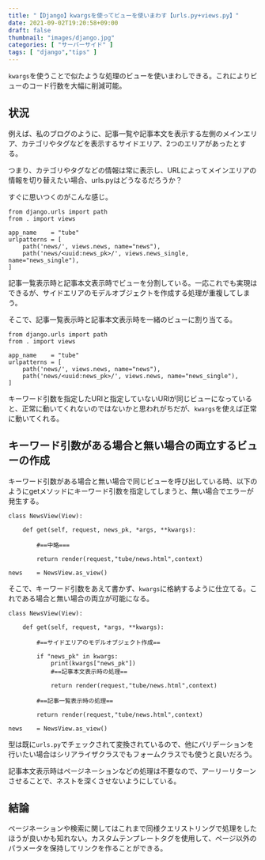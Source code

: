 ```yaml
---
title: "【Django】kwargsを使ってビューを使いまわす【urls.py+views.py】"
date: 2021-09-02T19:20:58+09:00
draft: false
thumbnail: "images/django.jpg"
categories: [ "サーバーサイド" ]
tags: [ "django","tips" ]
---
```


`kwargs`を使うことで似たような処理のビューを使いまわしできる。これによりビューのコード行数を大幅に削減可能。

## 状況


例えば、私のブログのように、記事一覧や記事本文を表示する左側のメインエリア、カテゴリやタグなどを表示するサイドエリア、2つのエリアがあったとする。

つまり、カテゴリやタグなどの情報は常に表示し、URLによってメインエリアの情報を切り替えたい場合、urls.pyはどうなるだろうか？

すぐに思いつくのがこんな感じ。

    from django.urls import path
    from . import views
    
    app_name    = "tube"
    urlpatterns = [ 
        path('news/', views.news, name="news"),
        path('news/<uuid:news_pk>/', views.news_single, name="news_single"),
    ]


記事一覧表示時と記事本文表示時でビューを分割している。一応これでも実現はできるが、サイドエリアのモデルオブジェクトを作成する処理が重複してしまう。

そこで、記事一覧表示時と記事本文表示時を一緒のビューに割り当てる。

    from django.urls import path
    from . import views
    
    app_name    = "tube"
    urlpatterns = [ 
        path('news/', views.news, name="news"),
        path('news/<uuid:news_pk>/', views.news, name="news_single"),
    ]

キーワード引数を指定したURIと指定していないURIが同じビューになっていると、正常に動いてくれないのではないかと思われがちだが、`kwargs`を使えば正常に動いてくれる。


## キーワード引数がある場合と無い場合の両立するビューの作成

キーワード引数がある場合と無い場合で同じビューを呼び出している時、以下のようにgetメソッドにキーワード引数を指定してしまうと、無い場合でエラーが発生する。

    class NewsView(View):
    
        def get(self, request, news_pk, *args, **kwargs):
            
            #==中略===

            return render(request,"tube/news.html",context)

    news    = NewsView.as_view()

そこで、キーワード引数をあえて書かず、`kwargs`に格納するように仕立てる。これである場合と無い場合の両立が可能になる。

    class NewsView(View):
    
        def get(self, request, *args, **kwargs):

            #==サイドエリアのモデルオブジェクト作成==

            if "news_pk" in kwargs:
                print(kwargs["news_pk"])
                #==記事本文表示時の処理==

                return render(request,"tube/news.html",context)

            #==記事一覧表示時の処理==

            return render(request,"tube/news.html",context)

    news    = NewsView.as_view()

型は既に`urls.py`でチェックされて変換されているので、他にバリデーションを行いたい場合はシリアライザクラスでもフォームクラスでも使うと良いだろう。

記事本文表示時はページネーションなどの処理は不要なので、アーリーリターンさせることで、ネストを深くさせないようにしている。

## 結論

ページネーションや検索に関してはこれまで同様クエリストリングで処理をしたほうが良いかも知れない。カスタムテンプレートタグを使用して、ページ以外のパラメータを保持してリンクを作ることができる。


